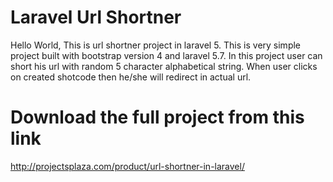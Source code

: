 # Laravel Url Shortner
Hello World, This is url shortner project in laravel 5. This is very simple project built with bootstrap version 4 and laravel 5.7. In this project user can short his url with random 5 character alphabetical string. When user clicks on created shotcode then he/she will redirect in actual url.

# Download the full project from this link
http://projectsplaza.com/product/url-shortner-in-laravel/
